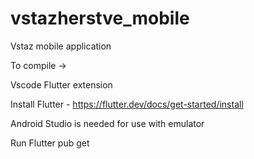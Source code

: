 # vstazherstve_mobile

Vstaz mobile application  

To compile ->

Vscode Flutter extension 

Install Flutter - https://flutter.dev/docs/get-started/install

Android Studio is needed for use with emulator

Run Flutter pub get
